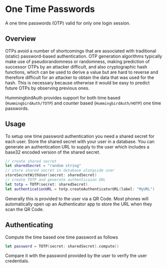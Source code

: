 # One Time Passwords

A one time passwords (OTP) valid for only one login session. 

## Overview

OTPs avoid a number of shortcomings that are associated with traditional (static) password-based authentication. OTP generation algorithms typically make use of pseudorandomness or randomness, making prediction of successor OTPs by an attacker difficult, and also cryptographic hash functions, which can be used to derive a value but are hard to reverse and therefore difficult for an attacker to obtain the data that was used for the hash. This is necessary because otherwise it would be easy to predict future OTPs by observing previous ones.

HummingbirdAuth provides support for both time based (``HummingbirdAuth/TOTP``) and counter based (``HummingbirdAuth/HOTP``) one time passwords.

## Usage

To setup one time password authentication you need a shared secret for each user. Store the shared secret with your user in a database. You can generate an authentication URL to supply to the user which includes a base32 encoded version of the shared secret. 

```swift
// create shared secret
let sharedSecret = "random string"
// store shared secret in database alongside user
storeSecretWithUser(secret: sharedSecret)
// create TOTP and generate authenticaion URL
let totp = TOTP(secret: sharedSecret)
let authenticationURL = totp.createAuthenticatorURL(label: "MyURL")
```

Generally this is provided to the user via a QR Code. Most phones will automatically open up an Authenticator app to store the URL when they scan the QR Code.

## Authenticating

Compute the time based one time password as follows 

```swift
let password = TOTP(secret: sharedSecret).compute()
```

Compare it with the password provided by the user to verify the user credentials.
